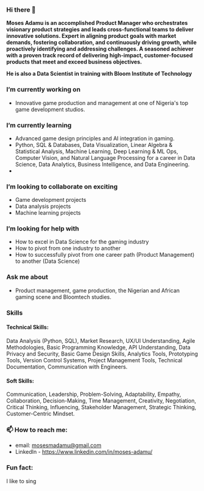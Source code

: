 ### Hi there 👋

**Moses Adamu is an accomplished Product Manager who orchestrates visionary product strategies and leads cross-functional teams to deliver innovative solutions. Expert in aligning product goals with market demands, fostering collaboration, and continuously driving growth, while proactively identifying and addressing challenges. A seasoned achiever with a proven track record of delivering high-impact, customer-focused products that meet and exceed business objectives.**

**He is also a Data Scientist in training with Bloom Institute of Technology**

### I’m currently working on
- Innovative game production and management at one of Nigeria's top game development studios. 

### I’m currently learning
- Advanced game design principles and AI integration in gaming.
- Python, SQL & Databases, Data Visualization, Linear Algebra & Statistical Analysis, Machine Learning, Deep Learning & ML Ops, Computer Vision, and Natural Language Processing for a 
  career in Data Science, Data Analytics, Business Intelligence, and Data Engineering.
- 

### I’m looking to collaborate on exciting
- Game development projects
- Data analysis projects
- Machine learning projects

### I’m looking for help with
 - How to excel in Data Science for the gaming industry
 - How to pivot from one industry to another
 - How to successfully pivot from one career path (Product Management) to another (Data Science)

###  Ask me about
 - Product management, game production, the Nigerian and African gaming scene and Bloomtech studies. 

### Skills
#### Technical Skills: 
  Data Analysis (Python, SQL), 
  Market Research, 
  UX/UI Understanding, 
  Agile Methodologies, 
  Basic Programming Knowledge, 
  API Understanding, 
  Data Privacy and Security, 
  Basic Game Design Skills, 
  Analytics Tools, 
  Prototyping
  Tools, 
  Version Control Systems, 
  Project Management Tools, 
  Technical Documentation, 
  Communication with Engineers.

#### Soft Skills: 
  Communication, 
  Leadership, 
  Problem-Solving, 
  Adaptability, 
  Empathy, 
  Collaboration, 
  Decision-Making, 
  Time Management, 
  Creativity, 
  Negotiation, 
  Critical Thinking, 
  Influencing, 
  Stakeholder Management, 
  Strategic Thinking,
  Customer-Centric Mindset.

### 📫 How to reach me: 
- email: mosesmadamu@gmail.com
- LinkedIn - https://www.linkedin.com/in/moses-adamu/

### Fun fact: 
I like to sing
